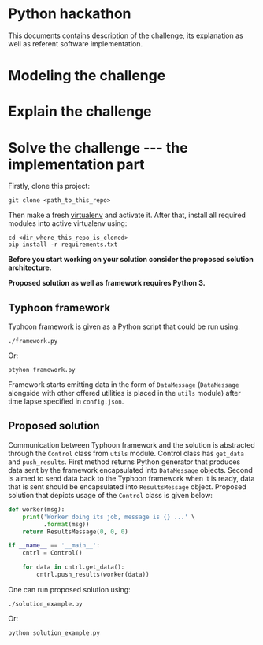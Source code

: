 # Python hackathon
This documents contains description of the challenge, its explanation
as well as referent software implementation.

# Modeling the challenge

# Explain the challenge

# Solve the challenge --- the implementation part
Firstly, clone this project:

``` shell
git clone <path_to_this_repo>
```

Then make a fresh [virtualenv](https://virtualenv.pypa.io/en/stable/)
and activate it. After that, install all required modules into active
virtualenv using:

``` shell
cd <dir_where_this_repo_is_cloned>
pip install -r requirements.txt
```

**Before you start working on your solution consider the proposed
solution architecture.**

**Proposed solution as well as framework requires Python 3.**

## Typhoon framework
Typhoon framework is given as a Python script that could be run using:

``` shell
./framework.py
```

Or:

``` shell
ptyhon framework.py
```

Framework starts emitting data in the form of `DataMessage`
(`DataMessage` alongside with other offered utilities is placed in the
`utils` module) after time lapse specified in `config.json`.

## Proposed solution
Communication between Typhoon framework and the solution is abstracted
through the `Control` class from `utils` module. Control class has
`get_data` and `push_results`. First method returns Python generator
that produces data sent by the framework encapsulated into
`DataMessage` objects. Second is aimed to send data back to the
Typhoon framework when it is ready, data that is sent should be
encapsulated into `ResultsMessage` object. Proposed solution that
depicts usage of the `Control` class is given below:

``` python
def worker(msg):
    print('Worker doing its job, message is {} ...' \
          .format(msg))
    return ResultsMessage(0, 0, 0)

if __name__ == '__main__':
    cntrl = Control()

    for data in cntrl.get_data():
        cntrl.push_results(worker(data))
```

One can run proposed solution using:

``` shell
./solution_example.py
```

Or:

``` shell
python solution_example.py
```
